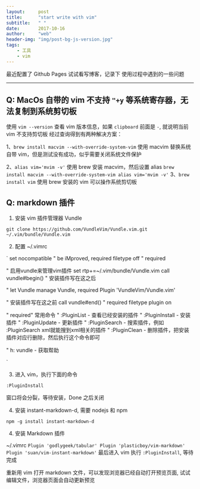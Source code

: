 ```yaml
---
layout:     post
title:      "start write with vim"
subtitle:   " "
date:       2017-10-16
author:     "web"
header-img: "img/post-bg-js-version.jpg"
tags:
    - 工具
    - vim
---
```


最近配置了 Github Pages 试试看写博客，记录下 使用过程中遇到的一些问题

---

## Q: MacOs 自带的 vim 不支持 `"+y` 等系统寄存器，无法复制到系统剪切板

使用 `vim --version` 查看 vim 版本信息，如果 `clipboard` 前面是 `-`, 就说明当前 vim 不支持剪切板
经过查询得到有两种解决方案：

1、`brew install macvim --with-override-system-vim`
使用 macvim 替换系统自带 vim，但是测试没有成功，似乎需要关闭系统文件保护

2、`alias vim='mvim -v'`
使用 brew 安装 macvim，然后设置 alias
`
brew install macvim --with-override-system-vim
alias vim='mvim -v'
`
3、`brew install vim`
使用 brew 安装的 vim 可以操作系统剪切板

## Q: markdown 插件

1. 安装 vim 插件管理器 Vundle

`git clone https://github.com/VundleVim/Vundle.vim.git ~/.vim/bundle/Vundle.vim`

2. 配置 ~/.vimrc

`
set nocompatible    " be iMproved, required
filetype off " required

" 启用vundle来管理vim插件
set rtp+=~/.vim/bundle/Vundle.vim
call vundle#begin()
" 安装插件写在这之后

" let Vundle manage Vundle, required
Plugin 'VundleVim/Vundle.vim'

" 安装插件写在这之前
call vundle#end() " required
filetype plugin on 

" required" 常用命令
" :PluginList - 查看已经安装的插件
" :PluginInstall - 安装插件
" :PluginUpdate - 更新插件
" :PluginSearch - 搜索插件，例如 :PluginSearch xml就能搜到xml相关的插件
" :PluginClean - 删除插件，把安装插件对应行删除，然后执行这个命令即可

" h: vundle - 获取帮助

`

3.  进入 vim，执行下面的命令

`:PluginInstall`

窗口将会分裂，等待安装，Done 之后关闭

4.  安装 instant-markdown-d, 需要 nodejs 和 npm

`npm -g install instant-markdown-d`

4.  安装 Markdown 插件

~/.vimrc
`
Plugin 'godlygeek/tabular'
Plugin 'plasticboy/vim-markdown'
Plugin 'suan/vim-instant-markdown'
`
最后进入 vim 执行 `:PluginInstall`,  等待完成

重新用 vim 打开 markdown 文件，可以发现浏览器已经自动打开预览页面, 试试编辑文件，浏览器页面会自动更新预览
